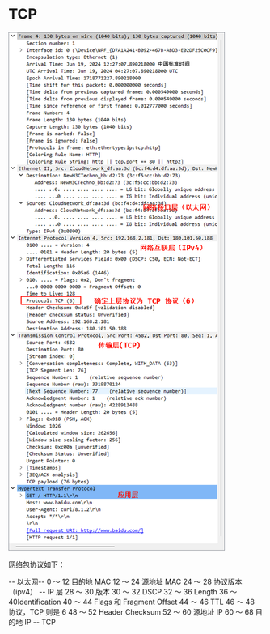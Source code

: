 # TCP

![alt text](image.png)

网络包协议如下：

-- 以太网--
0 ～ 12 目的地 MAC
12 ～ 24 源地址 MAC
24 ～ 28 协议版本（ipv4）
-- IP 层
28 ～ 30 版本
30 ～ 32 DSCP
32 ～ 36 Length
36 ～ 40Identification
40 ～ 44 Flags 和 Fragment Offset
44 ～ 46 TTL
46 ～ 48 协议，TCP 则是 6
48 ～ 52 Header Checksum
52 ～ 60 源地址 IP
60 ～ 68 目的地 IP
-- TCP
